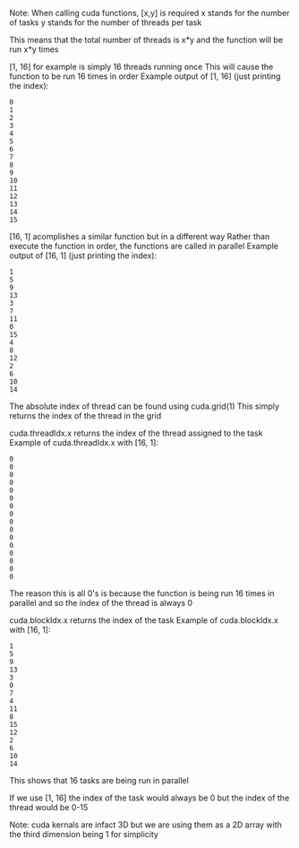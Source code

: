Note:
When calling cuda functions, [x,y] is required
x stands for the number of tasks
y stands for the number of threads per task

This means that the total number of threads is x\*y and the function will be run x\*y times

[1, 16] for example is simply 16 threads running once
This will cause the function to be run 16 times in order
Example output of [1, 16] (just printing the index):
```
0
1
2
3
4
5
6
7
8
9
10
11
12
13
14
15
```
[16, 1] acomplishes a similar function but in a different way
Rather than execute the function in order, the functions are called in parallel
Example output of [16, 1] (just printing the index):
```
1
5
9
13
3
7
11
0
15
4
8
12
2
6
10
14
```
The absolute index of thread can be found using cuda.grid(1)
This simply returns the index of the thread in the grid

cuda.threadIdx.x returns the index of the thread assigned to the task
Example of cuda.threadIdx.x with [16, 1]:
```
0
0
0
0
0
0
0
0
0
0
0
0
0
0
0
0
```
The reason this is all 0's is because the function is being run 16 times in parallel and so the index of the thread is always 0

cuda.blockIdx.x returns the index of the task
Example of cuda.blockIdx.x with [16, 1]:
```
1
5
9
13
3
0
7
4
11
8
15
12
2
6
10
14
```
This shows that 16 tasks are being run in parallel

If we use [1, 16] the index of the task would always be 0 but the index of the thread would be 0-15

Note: cuda kernals are infact 3D but we are using them as a 2D array with the third dimension being 1 for simplicity
